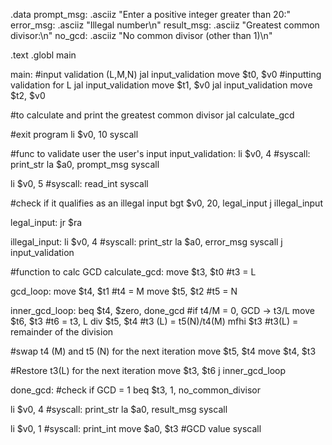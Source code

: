   .data
prompt_msg: .asciiz "Enter a positive integer greater than 20:"
error_msg: .asciiz "Illegal number\n"
result_msg: .asciiz "Greatest common divisor:\n"
no_gcd: .asciiz "No common divisor (other than 1)\n"

  .text
  .globl main

main:
#input validation (L,M,N)
  jal input_validation
  move $t0, $v0 #inputting validation for L
  jal input_validation
  move $t1, $v0
  jal input_validation
  move $t2, $v0

#to calculate and print the greatest common divisor
  jal calculate_gcd

#exit program
  li $v0, 10
  syscall

#func to validate user the user's input
input_validation:
  li $v0, 4  #syscall: print_str
  la $a0, prompt_msg
  syscall

  li $v0, 5  #syscall: read_int
  syscall

  #check if it qualifies as an illegal input
  bgt $v0, 20, legal_input
  j illegal_input

legal_input:
  jr $ra

illegal_input:
  li $v0, 4  #syscall: print_str
  la $a0, error_msg
  syscall
  j input_validation

#function to calc GCD
calculate_gcd:
  move $t3, $t0  #t3 = L

gcd_loop:
  move $t4, $t1  #t4 = M
  move $t5, $t2  #t5 = N

inner_gcd_loop:
  beq $t4, $zero, done_gcd  #if t4/M = 0, GCD -> t3/L
  move $t6, $t3  #t6 = t3, L
  div $t5, $t4    #t3 (L) = t5(N)/t4(M)
  mfhi $t3        #t3(L) = remainder of the division

  #swap t4 (M) and t5 (N) for the next iteration
  move $t5, $t4
  move $t4, $t3

  #Restore t3(L) for the next iteration 
  move $t3, $t6
  j inner_gcd_loop

done_gcd:
  #check if GCD = 1 
  beq $t3, 1, no_common_divisor

  li $v0, 4   #syscall: print_str
  la $a0, result_msg
  syscall

  li $v0, 1  #syscall: print_int
  move $a0, $t3  #GCD value
  syscall
